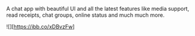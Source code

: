 A chat app with beautiful UI and all the latest features like media support, read receipts, chat groups, online status and much much more.

![][https://ibb.co/xDBvzFw]
